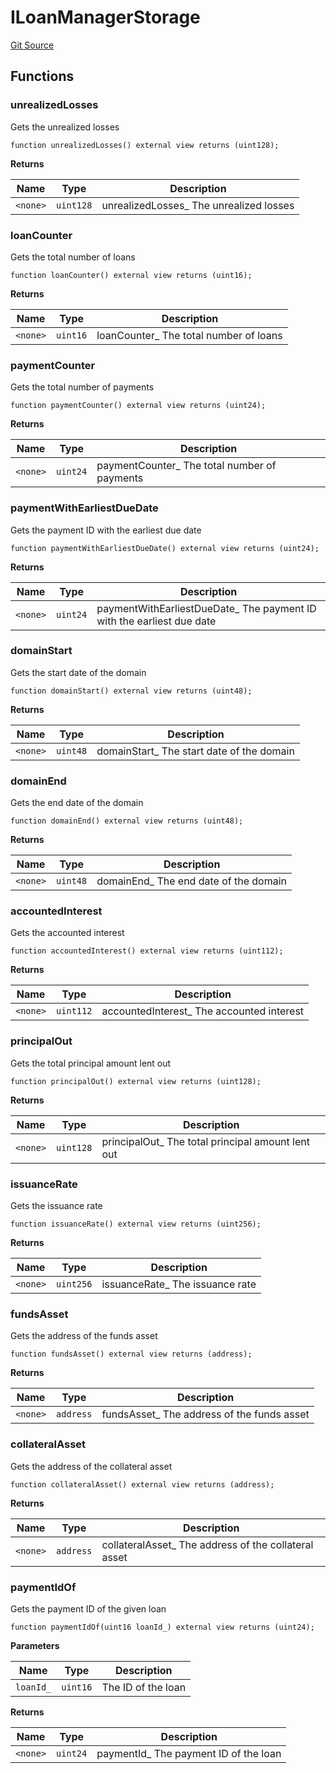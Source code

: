 # ILoanManagerStorage

[Git Source](https://github.com/bsostech/isle/blob/1b9b42ecc99464a07a9859078c2c7bc923a6500d/docs/reference/interfaces)

## Functions

### unrealizedLosses

Gets the unrealized losses

```solidity
function unrealizedLosses() external view returns (uint128);
```

**Returns**

| Name     | Type      | Description                              |
| -------- | --------- | ---------------------------------------- |
| `<none>` | `uint128` | unrealizedLosses\_ The unrealized losses |

### loanCounter

Gets the total number of loans

```solidity
function loanCounter() external view returns (uint16);
```

**Returns**

| Name     | Type     | Description                             |
| -------- | -------- | --------------------------------------- |
| `<none>` | `uint16` | loanCounter\_ The total number of loans |

### paymentCounter

Gets the total number of payments

```solidity
function paymentCounter() external view returns (uint24);
```

**Returns**

| Name     | Type     | Description                                   |
| -------- | -------- | --------------------------------------------- |
| `<none>` | `uint24` | paymentCounter\_ The total number of payments |

### paymentWithEarliestDueDate

Gets the payment ID with the earliest due date

```solidity
function paymentWithEarliestDueDate() external view returns (uint24);
```

**Returns**

| Name     | Type     | Description                                                            |
| -------- | -------- | ---------------------------------------------------------------------- |
| `<none>` | `uint24` | paymentWithEarliestDueDate\_ The payment ID with the earliest due date |

### domainStart

Gets the start date of the domain

```solidity
function domainStart() external view returns (uint48);
```

**Returns**

| Name     | Type     | Description                                |
| -------- | -------- | ------------------------------------------ |
| `<none>` | `uint48` | domainStart\_ The start date of the domain |

### domainEnd

Gets the end date of the domain

```solidity
function domainEnd() external view returns (uint48);
```

**Returns**

| Name     | Type     | Description                            |
| -------- | -------- | -------------------------------------- |
| `<none>` | `uint48` | domainEnd\_ The end date of the domain |

### accountedInterest

Gets the accounted interest

```solidity
function accountedInterest() external view returns (uint112);
```

**Returns**

| Name     | Type      | Description                                |
| -------- | --------- | ------------------------------------------ |
| `<none>` | `uint112` | accountedInterest\_ The accounted interest |

### principalOut

Gets the total principal amount lent out

```solidity
function principalOut() external view returns (uint128);
```

**Returns**

| Name     | Type      | Description                                        |
| -------- | --------- | -------------------------------------------------- |
| `<none>` | `uint128` | principalOut\_ The total principal amount lent out |

### issuanceRate

Gets the issuance rate

```solidity
function issuanceRate() external view returns (uint256);
```

**Returns**

| Name     | Type      | Description                      |
| -------- | --------- | -------------------------------- |
| `<none>` | `uint256` | issuanceRate\_ The issuance rate |

### fundsAsset

Gets the address of the funds asset

```solidity
function fundsAsset() external view returns (address);
```

**Returns**

| Name     | Type      | Description                                 |
| -------- | --------- | ------------------------------------------- |
| `<none>` | `address` | fundsAsset\_ The address of the funds asset |

### collateralAsset

Gets the address of the collateral asset

```solidity
function collateralAsset() external view returns (address);
```

**Returns**

| Name     | Type      | Description                                           |
| -------- | --------- | ----------------------------------------------------- |
| `<none>` | `address` | collateralAsset\_ The address of the collateral asset |

### paymentIdOf

Gets the payment ID of the given loan

```solidity
function paymentIdOf(uint16 loanId_) external view returns (uint24);
```

**Parameters**

| Name      | Type     | Description        |
| --------- | -------- | ------------------ |
| `loanId_` | `uint16` | The ID of the loan |

**Returns**

| Name     | Type     | Description                            |
| -------- | -------- | -------------------------------------- |
| `<none>` | `uint24` | paymentId\_ The payment ID of the loan |
